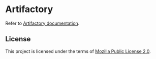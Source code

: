 # Artifactory 
Refer to [Artifactory documentation](https://docs.mosip.io/1.2.0/modules/artifactory).

## License
This project is licensed under the terms of [Mozilla Public License 2.0](LICENSE).
